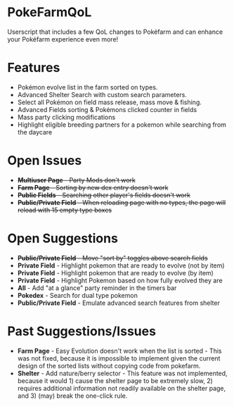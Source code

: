 # PokeFarmQoL
Userscript that includes a few QoL changes to Pokéfarm and can enhance your Pokéfarm experience even more!

# Features
- Pokémon evolve list in the farm sorted on types.
- Advanced Shelter Search with custom search parameters.
- Select all Pokémon on field mass release, mass move & fishing.
- Advanced Fields sorting & Pokémons clicked counter in fields
- Mass party clicking modifications
- Highlight eligible breeding partners for a pokemon while searching from the daycare

# Open Issues
- ~~**Multiuser Page** - Party Mods don't work~~
- ~~**Farm Page** - Sorting by new dex entry doesn't work~~
- ~~**Public Fields** - Searching other player's fields doesn't work~~
- ~~**Public/Private Field** - When reloading page with no types, the page will reload with 15 empty type boxes~~

# Open Suggestions
- ~~**Public/Private Field** - Move "sort by" toggles above search fields~~
- **Private Field** - Highlight pokemon that are ready to evolve (not by item)
- **Private Field** - Highlight pokemon that are ready to evolve (by item)
- **Private Field** - Highlight Pokemon based on how fully evolved they are
- **All** - Add "at a glance" party reminder in the timers bar
- **Pokedex** - Search for dual type pokemon
- **Public/Private Field** - Emulate advanced search features from shelter

# Past Suggestions/Issues
- **Farm Page** - Easy Evolution doesn't work when the list is sorted - This was not fixed, because it is impossible to implement given the current design of the sorted lists without copying code from pokefarm.
- **Shelter** - Add nature/berry selector - This feature was not implemented, because it would 1) cause the shelter page to be extremely slow, 2) requires additional information not readily available on the shelter page, and 3) (may) break the one-click rule.

